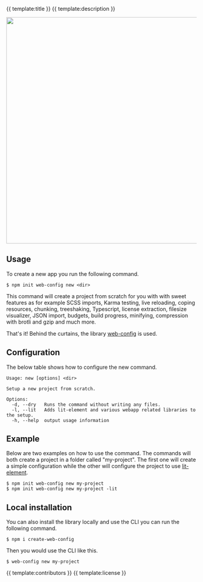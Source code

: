 {{ template:title }}
{{ template:description }}

<p align="center">
	<img src="https://raw.githubusercontent.com/andreasbm/create-web-config/master/example.gif" width="600">
</p>

## Usage

To create a new app you run the following command.

```
$ npm init web-config new <dir>
```

This command will create a project from scratch for you with with sweet features as for example SCSS imports, Karma testing, live reloading, coping resources, chunking, treeshaking, Typescript, license extraction, filesize visualizer, JSON import, budgets, build progress, minifying, compression with brotli and gzip and much more.

That's it! Behind the curtains, the library [web-config](https://github.com/andreasbm/web-config) is used.

## Configuration

The below table shows how to configure the new command.

```
Usage: new [options] <dir>

Setup a new project from scratch.

Options:
  -d, --dry   Runs the command without writing any files.
  -l, --lit   Adds lit-element and various webapp related libraries to the setup.
  -h, --help  output usage information
```

## Example

Below are two examples on how to use the command. The commands will both create a project in a folder called "my-project". The first one will create a simple configuration while the other will configure the project to use [lit-element](https://github.com/Polymer/lit-element).

```
$ npm init web-config new my-project
$ npm init web-config new my-project -lit
```

## Local installation

You can also install the library locally and use the CLI you can run the following command.

```
$ npm i create-web-config
```

Then you would use the CLI like this.

```
$ web-config new my-project
```

{{ template:contributors }}
{{ template:license }}